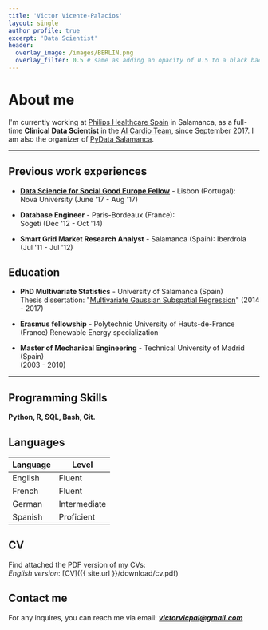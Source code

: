 ```yaml
---
title: 'Victor Vicente-Palacios'
layout: single
author_profile: true
excerpt: 'Data Scientist'
header:
  overlay_image: /images/BERLIN.png
  overlay_filter: 0.5 # same as adding an opacity of 0.5 to a black background
---
```


# About me

I'm currently working at [Philips Healthcare Spain](https://www.philips.es/) in Salamanca, as a full-time **Clinical Data Scientist** in the [AI Cardio Team](https://IA-Cardiologia-husa.github.io), since September 2017. I am also the organizer of [PyData Salamanca](https://www.meetup.com/es-ES/PyData-Salamanca/).

---

## Previous work experiences

- **[Data Sciencie for Social Good Europe Fellow](https://www.dssgfellowship.org/europe/)** - Lisbon (Portugal):  
  Nova University (June '17 - Aug '17)

- **Database Engineer** - Paris-Bordeaux (France):  
  Sogeti (Dec '12 - Oct '14)

- **Smart Grid Market Research Analyst** - Salamanca (Spain):
  Iberdrola (Jul '11 - Jul '12)

## Education

- **PhD Multivariate Statistics** - University of Salamanca (Spain)  
  Thesis dissertation: "[Multivariate Gaussian Subspatial Regression](https://www.researchgate.net/publication/339271432_Modelo_de_prediccion_subespacial_Regresion_Multivariante_Gaussiana_Subespacial)"
  (2014 - 2017)

- **Erasmus fellowship** - Polytechnic University of Hauts-de-France (France)
  Renewable Energy specialization

- **Master of Mechanical Engineering** - Technical University of Madrid (Spain)  
  (2003 - 2010)

---

## Programming Skills

**Python, R, SQL, Bash, Git.**

## Languages

| Language | Level  |
|----------|--------|
| English  | Fluent |
| French   | Fluent |
| German | Intermediate |
| Spanish  | Proficient |

## CV

Find attached the PDF version of my CVs:  
*English version*: [CV]({{ site.url }}/download/cv.pdf)  

## Contact me

For any inquires, you can reach me via email: **_[victorvicpal@gmail.com](mailto:victorvicpal@gmail.com)_**
